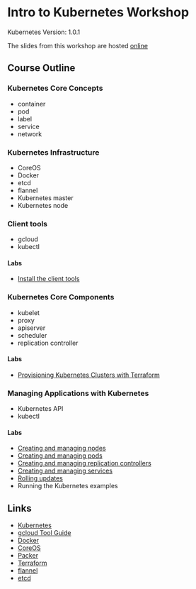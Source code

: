 # Intro to Kubernetes Workshop

Kubernetes Version: 1.0.1

The slides from this workshop are hosted [online](http://go-talks.appspot.com/github.com/kelseyhightower/intro-to-kubernetes-workshop/slides/talk.slide#1)

## Course Outline

### Kubernetes Core Concepts
  * container
  * pod
  * label
  * service
  * network

### Kubernetes Infrastructure
  * CoreOS
  * Docker
  * etcd
  * flannel
  * Kubernetes master
  * Kubernetes node

### Client tools
  * gcloud
  * kubectl

#### Labs
  * [Install the client tools](labs/install-the-client-tools.md)

### Kubernetes Core Components
  * kubelet
  * proxy
  * apiserver
  * scheduler
  * replication controller

#### Labs
  * [Provisioning Kubernetes Clusters with Terraform](labs/provisioning-kubernetes-clusters-with-terraform.md)

### Managing Applications with Kubernetes
  * Kubernetes API
  * kubectl

#### Labs

  * [Creating and managing nodes](labs/nodes.md)
  * [Creating and managing pods](labs/pods.md)
  * [Creating and managing replication controllers](labs/replication-controllers.md)
  * [Creating and managing services](labs/services.md)
  * [Rolling updates](labs/rolling-updates.md)
  * Running the Kubernetes examples

## Links

* [Kubernetes](http://googlecloudplatform.github.io/kubernetes)
* [gcloud Tool Guide](https://cloud.google.com/sdk/gcloud)
* [Docker](https://docs.docker.com)
* [CoreOS](https://coreos.com)
* [Packer](https://packer.io)
* [Terraform](https://www.terraform.io)
* [flannel](https://github.com/coreos/flannel)
* [etcd](https://coreos.com/docs/distributed-configuration/getting-started-with-etcd)
